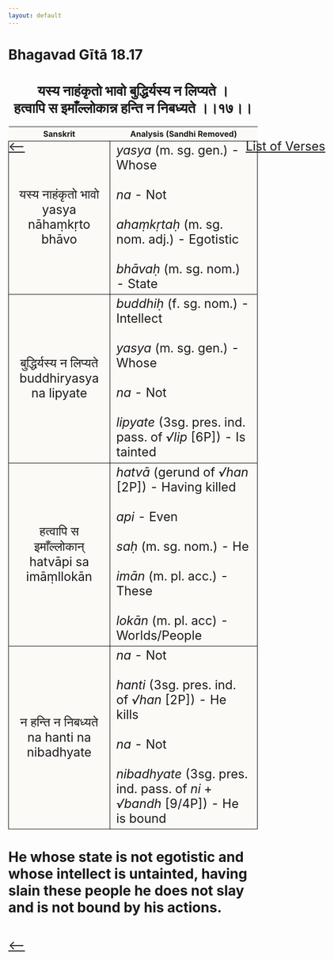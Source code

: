```yaml
---
layout: default
---
```

<!---
Text can be **bold**, _italic_, or ~~strikethrough~~.

[Link to another page](./another-page.html)

There should be whitespace between paragraphs.

There should be whitespace between paragraphs. We recommend including a README, or a file with information about your project.
--->

# Bhagavad Gītā 18.17

<style>
table {
  border-collapse: collapse;
  border-style: hidden;
}
th {
  background: #FBFAF7;
}
td {
  font-size: 25px;
  background: #FBFAF7;
  border: 1px solid black;
}
div.move {
  font-size: 25px;
}
</style>

<h1 style="text-align:center">
यस्य नाहंकृतो भावो बुद्धिर्यस्य न लिप्यते । <br>
हत्वापि स इमाँल्लोकान्न हन्ति न निबध्यते ।।१७।।
</h1>
<div class="move" style="position:relative;min-width:960px">
 <p style="position: absolute;left:480px;top:0"><a href="./ch18.html">List of Verses</a></p>
</div>
<div class="move" style="position:relative;min-width:960px">
 <p style="position: absolute;left:0;top:0"><a href="./v18-16.html">⟵</a></p>
</div>
<div class="move" style="position:relative;min-width:960px">
 <p style="position: absolute;right:0;top:0"><a href="./v18-18.html">⟶</a></p>
</div>

| Sanskrit | Analysis (Sandhi Removed) |
|:-:|-|
| यस्य नाहंकृतो भावो<br>yasya nāhaṃkṛto bhāvo | <em>yasya</em> (m. sg. gen.) - Whose <br><br><em>na</em> - Not<br><br><em>ahaṃkṛtaḥ</em> (m. sg. nom. adj.) - Egotistic<br><br><em>bhāvaḥ</em> (m. sg. nom.) - State  |
|  बुद्धिर्यस्य न लिप्यते<br>buddhiryasya na lipyate  | <em>buddhiḥ</em> (f. sg. nom.) - Intellect<br><br><em>yasya</em> (m. sg. gen.) - Whose<br><br><em>na</em> - Not<br><br><em>lipyate</em> (3sg. pres. ind. pass. of <em>√lip</em> [6P]) - Is tainted  |
| हत्वापि स इमाँल्लोकान्<br>hatvāpi sa imāṃllokān | <em>hatvā</em> (gerund of <em>√han</em> [2P]) - Having killed<br><br><em>api</em> - Even<br><br><em>saḥ</em> (m. sg. nom.) - He<br><br><em>imān</em> (m. pl. acc.) - These <br><br><em>lokān</em> (m. pl. acc) - Worlds/People |
| न हन्ति न निबध्यते<br>na hanti na nibadhyate | <em>na</em> - Not<br><br><em>hanti</em> (3sg. pres. ind. of <em>√han</em> [2P]) - He kills<br><br><em>na</em> - Not<br><br><em>nibadhyate</em> (3sg. pres. ind. pass. of <em>ni</em> + <em>√bandh</em> [9/4P]) - He is bound  |

<h1>
He whose state is not egotistic and whose intellect is untainted, having slain
these people he does not slay and is not bound by his actions.
</h1>
<div class="move" style="position:relative;min-width:960px">
 <p style="position: absolute;left:0;top:0"><a href="./v18-16.html">⟵</a></p>
</div>
<div class="move" style="position:relative;min-width:960px">
 <p style="position: absolute;right:0;top:0"><a href="./v18-18.html">⟶</a></p>
</div>
